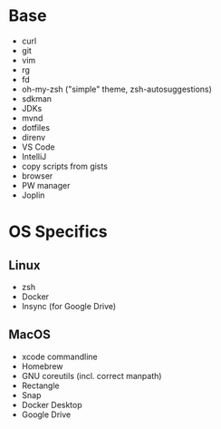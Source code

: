 # Base
* curl
* git
* vim
* rg
* fd
* oh-my-zsh ("simple" theme, zsh-autosuggestions)
* sdkman
* JDKs
* mvnd
* dotfiles
* direnv
* VS Code
* IntelliJ
* copy scripts from gists
* browser
* PW manager
* Joplin

# OS Specifics
## Linux
* zsh
* Docker
* Insync (for Google Drive)
## MacOS
* xcode commandline
* Homebrew
* GNU coreutils (incl. correct manpath)
* Rectangle
* Snap
* Docker Desktop
* Google Drive
